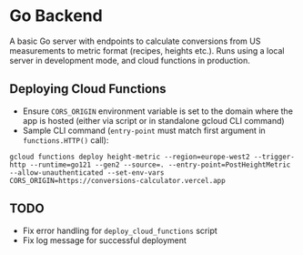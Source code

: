 # Go Backend

A basic Go server with endpoints to calculate conversions from US measurements to metric format (recipes, heights etc.). Runs using a local server in development mode, and cloud functions in production.

## Deploying Cloud Functions

- Ensure `CORS_ORIGIN` environment variable is set to the domain where the app is hosted (either via script or in standalone gcloud CLI command)
- Sample CLI command (`entry-point` must match first argument in `functions.HTTP()` call):

```
gcloud functions deploy height-metric --region=europe-west2 --trigger-http --runtime=go121 --gen2 --source=. --entry-point=PostHeightMetric --allow-unauthenticated --set-env-vars CORS_ORIGIN=https://conversions-calculator.vercel.app
```

## TODO

- Fix error handling for `deploy_cloud_functions` script
- Fix log message for successful deployment
